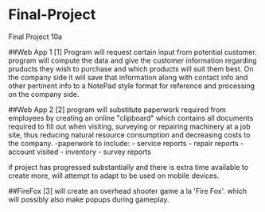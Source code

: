 Final-Project
=============

Final Project 10a

##Web App 1
 [1] Program will request certain input from potential customer. program will compute the data and give the customer information regarding pruducts they wish to purchase and which products will suit them best. On the company side it will save that information along with contact info and other pertinent info to a NotePad style format for reference and processing on the company side.
 
##Web App 2
 [2] program will substitute paperwork required from employees by creating an online "clipboard" which contains all documents required to fill out when visiting, surveying or repairing machinery at a job site, thus reducing natural resource consumption and decreasing costs to the company.
  -paperwork to include:
       - service reports
       - repair reports
       - account visited
       - inventory
       - survey reports
       
 if project has progressed substantially and there is extra time available to create more, will attempt to adapt to be used on mobile devices.
 
##FireFox
 [3] will create an overhead shooter game a la 'Fire Fox'. which will possibly also make popups during gameplay.
